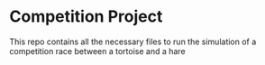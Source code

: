 # Competition Project

This repo contains all the necessary files to run the simulation of a competition race between a tortoise and a hare